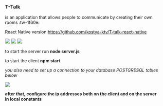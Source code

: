 ### T-Talk

is an application that allows people to communicate by creating their own rooms :tw-1f60e:

React Native version
https://github.com/kostya-ktv/T-talk-react-native

![](https://github.com/kostya-ktv/T-Talk/tree/main/publicImages/chat.jpg)
![](https://github.com/kostya-ktv/T-Talk/tree/main/publicImages/roomScreen.jpg)
![](https://github.com/kostya-ktv/T-Talk/tree/main/publicImages/startPage.jpg)

to start the server run
**node server.js**

to start the client
**npm start**

_you also need to set up a connection to your database_
_POSTGRESQL tables below_

![](https://github.com/kostya-ktv/T-Talk/tree/main/publicImages/dbVisualisation.jpg)

**after that, configure the ip addresses**
**both on the client and on the server**
**in local constants**
